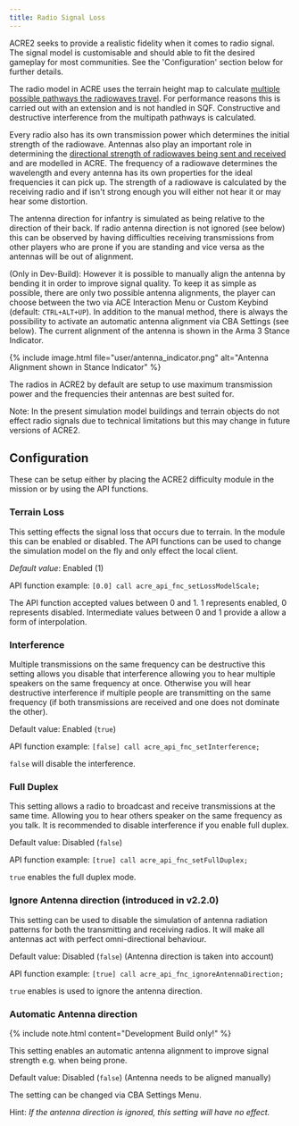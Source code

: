 ```yaml
---
title: Radio Signal Loss
---
```


ACRE2 seeks to provide a realistic fidelity when it comes to radio signal. The signal model is customisable and should able to fit the desired gameplay for most communities. See the 'Configuration' section below for further details.

The radio model in ACRE uses the terrain height map to calculate [multiple possible pathways the radiowaves travel](https://en.wikipedia.org/wiki/Multipath_propagation). For performance reasons this is carried out with an extension and is not handled in SQF. Constructive and destructive interference from the multipath pathways is calculated.

Every radio also has its own transmission power which determines the initial strength of the radiowave. Antennas also play an important role in determining the [directional strength of radiowaves being sent and received](https://en.wikipedia.org/wiki/Radiation_pattern) and are modelled in ACRE. The frequency of a radiowave determines the wavelength and every antenna has its own properties for the ideal frequencies it can pick up. The strength of a radiowave is calculated by the receiving radio and if isn't strong enough you will either not hear it or may hear some distortion.

The antenna direction for infantry is simulated as being relative to the direction of their back. If radio antenna direction is not ignored (see below) this can be observed by having difficulties receiving transmissions from other players who are prone if you are standing and vice versa as the antennas will be out of alignment.

(Only in Dev-Build): However it is possible to manually align the antenna by bending it in order to improve signal quality. To keep it as simple as possible, there are only two possible antenna alignments, the player can choose between the two via ACE Interaction Menu or Custom Keybind (default: `CTRL+ALT+UP`). In addition to the manual method, there is always the possibility to activate an automatic antenna alignment via CBA Settings (see below). The current alignment of the antenna is shown in the Arma 3 Stance Indicator. 

{% include image.html file="user/antenna_indicator.png" alt="Antenna Alignment shown in Stance Indicator" %}


The radios in ACRE2 by default are setup to use maximum transmission power and the frequencies their antennas are best suited for.

Note: In the present simulation model buildings and terrain objects do not effect radio signals due to technical limitations but this may change in future versions of ACRE2.

## Configuration

These can be setup either by placing the ACRE2 difficulty module in the mission or by using the API functions.

### Terrain Loss

This setting effects the signal loss that occurs due to terrain. In the module this can be enabled or disabled. The API functions can be used to change the simulation model on the fly and only effect the local client.

*Default value*: Enabled (1)

API function example:
`[0.0] call acre_api_fnc_setLossModelScale;`

The API function accepted values between 0 and 1. 1 represents enabled, 0 represents disabled. Intermediate values between 0 and 1 provide a allow a form of interpolation.

### Interference

Multiple transmissions on the same frequency can be destructive this setting allows you disable that interference allowing you to hear multiple speakers on the same frequency at once. Otherwise you will hear destructive interference if multiple people are transmitting on the same frequency (if both transmissions are received and one does not dominate the other).

Default value: Enabled (`true`)

API function example:
`[false] call acre_api_fnc_setInterference;`

`false` will disable the interference.

### Full Duplex

This setting allows a radio to broadcast and receive transmissions at the same time. Allowing you to hear others speaker on the same frequency as you talk. It is recommended to disable interference if you enable full duplex.

Default value: Disabled (`false`)

API function example:
`[true] call acre_api_fnc_setFullDuplex;`

`true` enables the full duplex mode.

###  Ignore Antenna direction (introduced in v2.2.0)

This setting can be used to disable the simulation of antenna radiation patterns for both the transmitting and receiving radios. It will make all antennas act with perfect omni-directional behaviour.

Default value: Disabled (`false`) (Antenna direction is taken into account)

API function example:
`[true] call acre_api_fnc_ignoreAntennaDirection;`

`true` enables is used to ignore the antenna direction.

###  Automatic Antenna direction

{% include note.html content="Development Build only!" %}

This setting enables an automatic antenna alignment to improve signal strength e.g. when being prone. 

Default value: Disabled (`false`) (Antenna needs to be aligned manually)

The setting can be changed via CBA Settings Menu. 

Hint: _If the antenna direction is ignored, this setting will have no effect._
